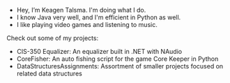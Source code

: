- Hey, I’m Keagen Talsma. I'm doing what I do.
- I know Java very well, and I'm efficient in Python as well.
- I like playing video games and listening to music.


Check out some of my projects:
- CIS-350 Equalizer: An equalizer built in .NET with NAudio 
- CoreFisher: An auto fishing script for the game Core Keeper in Python
- DataStructuresAssignments: Assortment of smaller projects focused on related data structures

<!---
GammaWyvern/GammaWyvern is a ✨ special ✨ repository because its `README.md` (this file) appears on your GitHub profile.
You can click the Preview link to take a look at your changes.
--->
